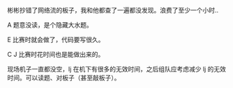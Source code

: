 彬彬抄错了网络流的板子，我和他都查了一遍都没发现。浪费了至少一个小时..

A 题意没读，是个隐藏大水题。

E 比赛时就会做了，代码要写很久。

C J 比赛时花时间也是能做出来的。

现场机子一直都没空，lj 在机下有很多的无效时间，之后组队应考虑减少 lj 的无效时间。可以读题、对板子（甚至敲板子）。